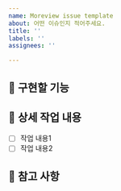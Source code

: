 ```yaml
---
name: Moreview issue template
about: 어떤 이슈인지 적어주세요.
title: ''
labels: ''
assignees: ''

---
```


## 🤷 구현할 기능


## 🔨 상세 작업 내용
- [ ] 작업 내용1
- [ ] 작업 내용2

## 📄 참고 사항
